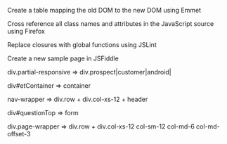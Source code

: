Create a table mapping the old DOM to the new DOM using Emmet

Cross reference all class names and attributes in the JavaScript source using Firefox

Replace closures with global functions using JSLint

Create a new sample page in JSFiddle

div.partial-responsive => div.prospect|customer|android| 

div#etContainer => container 

nav-wrapper => div.row + div.col-xs-12 + header

div#questionTop => form

div.page-wrapper => div.row + div.col-xs-12 col-sm-12 col-md-6 col-md-offset-3